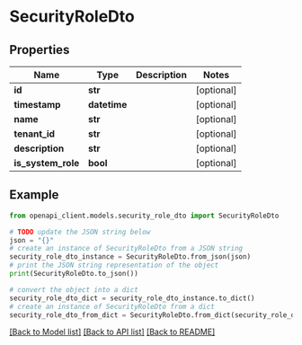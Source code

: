 # SecurityRoleDto


## Properties

Name | Type | Description | Notes
------------ | ------------- | ------------- | -------------
**id** | **str** |  | [optional] 
**timestamp** | **datetime** |  | [optional] 
**name** | **str** |  | [optional] 
**tenant_id** | **str** |  | [optional] 
**description** | **str** |  | [optional] 
**is_system_role** | **bool** |  | [optional] 

## Example

```python
from openapi_client.models.security_role_dto import SecurityRoleDto

# TODO update the JSON string below
json = "{}"
# create an instance of SecurityRoleDto from a JSON string
security_role_dto_instance = SecurityRoleDto.from_json(json)
# print the JSON string representation of the object
print(SecurityRoleDto.to_json())

# convert the object into a dict
security_role_dto_dict = security_role_dto_instance.to_dict()
# create an instance of SecurityRoleDto from a dict
security_role_dto_from_dict = SecurityRoleDto.from_dict(security_role_dto_dict)
```
[[Back to Model list]](../README.md#documentation-for-models) [[Back to API list]](../README.md#documentation-for-api-endpoints) [[Back to README]](../README.md)


